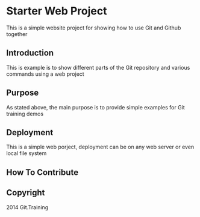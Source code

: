 # Starter Web Project

This is a simple website project for showing how to use Git and Github together

## Introduction

This is example is to show different parts of the Git repository and various commands using a web project 

## Purpose

As stated above, the main purpose is to provide simple examples for Git training demos

## Deployment

This is a simple web porject, deployment can be on any web server or even local file system

## How To Contribute

## Copyright

2014 Git.Training